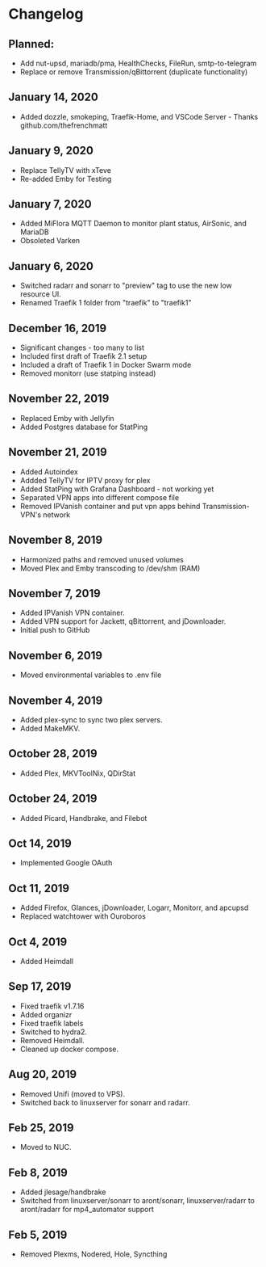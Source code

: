 # Changelog
## Planned: 
* Add nut-upsd, mariadb/pma, HealthChecks, FileRun, smtp-to-telegram
* Replace or remove Transmission/qBittorrent (duplicate functionality)

## January 14, 2020
* Added dozzle, smokeping, Traefik-Home, and VSCode Server - Thanks github.com/thefrenchmatt

## January 9, 2020
* Replace TellyTV with xTeve
* Re-added Emby for Testing

## January 7, 2020
* Added MiFlora MQTT Daemon to monitor plant status, AirSonic, and MariaDB
* Obsoleted Varken

## January 6, 2020
* Switched radarr and sonarr to "preview" tag to use the new low resource UI.
* Renamed Traefik 1 folder from "traefik" to "traefik1"

## December 16, 2019
* Significant changes - too many to list
* Included first draft of Traefik 2.1 setup
* Included a draft of Traefik 1 in Docker Swarm mode
* Removed monitorr (use statping instead)

## November 22, 2019
* Replaced Emby with Jellyfin
* Added Postgres database for StatPing

## November 21, 2019
* Added Autoindex
* Addded TellyTV for IPTV proxy for plex 
* Added StatPing with Grafana Dashboard - not working yet
* Separated VPN apps into different compose file
* Removed IPVanish container and put vpn apps behind Transmission-VPN's network

## November 8, 2019
* Harmonized paths and removed unused volumes
* Moved Plex and Emby transcoding to /dev/shm (RAM)

## November 7, 2019
* Added IPVanish VPN container. 
* Added VPN support for Jackett, qBittorrent, and jDownloader.
* Initial push to GitHub

## November 6, 2019
* Moved environmental variables to .env file

## November 4, 2019
* Added plex-sync to sync two plex servers.
* Added MakeMKV.

## October 28, 2019
* Added Plex, MKVToolNix, QDirStat

## October 24, 2019
* Added Picard, Handbrake, and Filebot

## Oct 14, 2019
* Implemented Google OAuth

## Oct 11, 2019
* Added Firefox, Glances, jDownloader, Logarr, Monitorr, and apcupsd
* Replaced watchtower with Ouroboros

## Oct 4, 2019 
* Added Heimdall

## Sep 17, 2019 
* Fixed traefik v1.7.16
* Added organizr
* Fixed traefik labels
* Switched to hydra2. 
* Removed Heimdall. 
* Cleaned up docker compose.

## Aug 20, 2019 
* Removed Unifi (moved to VPS). 
* Switched back to linuxserver for sonarr and radarr.

## Feb 25, 2019 
* Moved to NUC. 

## Feb 8, 2019
* Added jlesage/handbrake
* Switched from linuxserver/sonarr to aront/sonarr, linuxserver/radarr to aront/radarr for mp4_automator support

## Feb 5, 2019 
* Removed Plexms, Nodered, Hole, Syncthing

